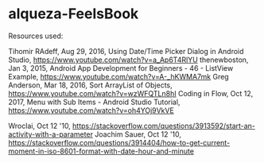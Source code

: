 # alqueza-FeelsBook

Resources used:

Tihomir RAdeff, Aug 29, 2016, Using Date/Time Picker Dialog in Android Studio, https://www.youtube.com/watch?v=a_Ap6T4RlYU
thenewboston, Jan 3, 2015, Android App Development for Beginners - 46 - ListView Example, https://www.youtube.com/watch?v=A-_hKWMA7mk
Greg Anderson, Mar 18, 2016, Sort ArrayList of Objects, https://www.youtube.com/watch?v=wzWFQTLn8hI
Coding in Flow,  Oct 12, 2017, Menu with Sub Items - Android Studio Tutorial, https://www.youtube.com/watch?v=oh4YOj9VkVE

Wroclai, Oct 12 '10, https://stackoverflow.com/questions/3913592/start-an-activity-with-a-parameter
Joachim Sauer, Oct 12 '10, https://stackoverflow.com/questions/3914404/how-to-get-current-moment-in-iso-8601-format-with-date-hour-and-minute

